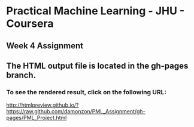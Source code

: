 # Practical Machine Learning - JHU - Coursera

## Week 4 Assignment

## The HTML output file is located in the gh-pages branch.

### To see the rendered result, click on the following URL:

http://htmlpreview.github.io/?https://raw.github.com/damonzon/PML_Assignment/gh-pages/PML_Project.html



